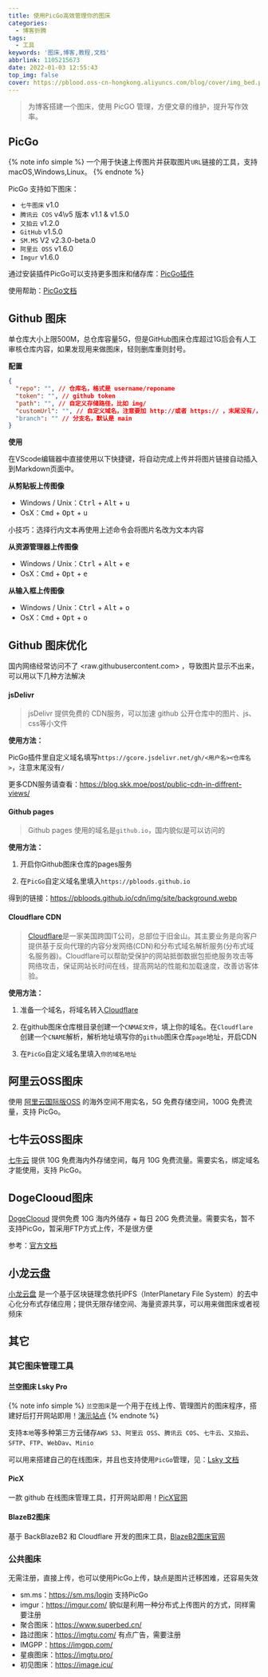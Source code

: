 ```yaml
---
title: 使用PicGo高效管理你的图床
categories:
  - 博客折腾
tags:
  - 工具
keywords: '图床,博客,教程,文档'
abbrlink: 1105215673
date: 2022-01-03 12:55:43
top_img: false
cover: https://pblood.oss-cn-hongkong.aliyuncs.com/blog/cover/img_bed.png
---
```


>为博客搭建一个图床，使用 PicGO 管理，方便文章的维护，提升写作效率。

## PicGo

{% note info simple %}
一个用于快速上传图片并获取图片`URL`链接的工具，支持macOS,Windows,Linux。
{% endnote %}

PicGo 支持如下图床：

 - `七牛图床` v1.0
 - `腾讯云 COS` v4\v5 版本 v1.1 & v1.5.0
 - `又拍云` v1.2.0
 - `GitHub` v1.5.0
 - `SM.MS` V2 v2.3.0-beta.0
 - `阿里云 OSS` v1.6.0
 - `Imgur` v1.6.0

通过安装插件PicGo可以支持更多图床和储存库：[PicGo插件](https://github.com/PicGo/Awesome-PicGo/)

使用帮助：[PicGo文档](https://picgo.github.io/PicGo-Doc/zh/guide/config.html#%E5%9B%BE%E5%BA%8A%E5%8C%BA)

## Github 图床
单仓库大小上限500M，总仓库容量5G，但是GitHub图床仓库超过1G后会有人工审核仓库内容，如果发现用来做图床，轻则删库重则封号。

**配置**
```json
{
  "repo": "", // 仓库名，格式是 username/reponame
  "token": "", // github token
  "path": "", // 自定义存储路径，比如 img/
  "customUrl": "", // 自定义域名，注意要加 http://或者 https:// ，末尾没有/，用于CDN加速
  "branch": "" // 分支名，默认是 main
}
```

**使用**

在VScode编辑器中直接使用以下快捷键，将自动完成上传并将图片链接自动插入到Markdown页面中。

**从剪贴板上传图像**

- Windows / Unix：<kbd>Ctrl</kbd> + <kbd>Alt</kbd> + <kbd>u</kbd>
- OsX：<kbd>Cmd</kbd> + <kbd>Opt</kbd> + <kbd>u</kbd>

小技巧：选择行内文本再使用上述命令会将图片名改为文本内容

**从资源管理器上传图像**

- Windows / Unix：<kbd>Ctrl</kbd> + <kbd>Alt</kbd> + <kbd>e</kbd>
- OsX：<kbd>Cmd</kbd> + <kbd>Opt</kbd> + <kbd>e</kbd>

**从输入框上传图像**

- Windows / Unix：<kbd>Ctrl</kbd> + <kbd>Alt</kbd> + <kbd>o</kbd>
- OsX：<kbd>Cmd</kbd> + <kbd>Opt</kbd> + <kbd>o</kbd>

## Github 图床优化

国内网络经常访问不了 <raw.githubusercontent.com> ，导致图片显示不出来，可以用以下几种方法解决

#### jsDelivr

> jsDelivr 提供免费的 CDN服务，可以加速 github 公开仓库中的图片、js、css等小文件

**使用方法：**

PicGo插件里自定义域名填写`https://gcore.jsdelivr.net/gh/<用户名><仓库名>`，注意末尾没有`/`

更多CDN服务请查看：<https://blog.skk.moe/post/public-cdn-in-diffrent-views/>

#### Github pages

> Github pages 使用的域名是`github.io`，国内貌似是可以访问的

**使用方法：**

1. 开启你Github图床仓库的pages服务

2. 在`PicGo`自定义域名里填入`https://pbloods.github.io`

得到的链接：https://pbloods.github.io/cdn/img/site/background.webp

#### Cloudflare CDN

> [Cloudflare](https://www.cloudflare.com/zh-cn/)是一家美国跨国IT公司，总部位于旧金山。其主要业务是向客户提供基于反向代理的内容分发网络(CDN)和分布式域名解析服务(分布式域名服务器)。Cloudflare可以帮助受保护的网站抵御数据包拒绝服务攻击等网络攻击，保证网站长时间在线，提高网站的性能和加载速度，改善访客体验。

**使用方法：**

1. 准备一个域名，将域名转入[Cloudflare](https://www.cloudflare.com/zh-cn/)

2. 在github图床仓库根目录创建一个`CNMAE文件`，填上你的域名。在`Cloudflare`创建一个`CNAME`解析，解析地址填写你的`github`图床仓库`page`地址，开启CDN

3. 在`PicGo`自定义域名里填入`你的域名地址`

## 阿里云OSS图床

使用 [阿里云国际版OSS](https://account.alibabacloud.com/) 的海外空间不用实名，5G 免费存储空间，100G 免费流量，支持 PicGo。

## 七牛云OSS图床

[七牛云](https://www.qiniu.com/) 提供 10G 免费海内外存储空间，每月 10G 免费流量。需要实名，绑定域名才能使用，支持 PicGo。

## DogeClooud图床

[DogeClooud](https://www.dogecloud.com/) 提供免费 10G 海内外储存 + 每日 20G 免费流量。需要实名，暂不支持PicGo，暂采用FTP方式上传，不是很方便

参考：[官方文档](https://docs.dogecloud.com/oss/)

## 小龙云盘

[小龙云盘](https://www.stariverpan.com/) 是一个基于区块链理念依托IPFS（InterPlanetary File System）的去中心化分布式存储应用；提供无限存储空间、海量资源共享，可以用来做图床或者视频床

## 其它

### 其它图床管理工具

#### 兰空图床 Lsky Pro

{% note info simple %}
`兰空图床`是一个用于在线上传、管理图片的图床程序，搭建好后打开网站即用！[演示站点](https://pic.iqy.ink/)
{% endnote %}

支持`本地`等多种第三方云储存`AWS S3`、`阿里云 OSS`、`腾讯云 COS`、`七牛云`、`又拍云`、`SFTP`、`FTP`、`WebDav`、`Minio`

可以用来搭建自己的在线图床，并且也支持使用`PicGo`管理，见：[Lsky 文档](https://docs.lsky.pro/)

#### PicX

一款 github 在线图床管理工具，打开网站即用！[PicX官网](https://picx.xpoet.cn/)

#### BlazeB2图床

基于 BackBlazeB2 和 Cloudflare 开发的图床工具，[BlazeB2图床官网](https://blazeb2.js.org/)

### 公共图床

无需注册，直接上传，也可以使用PicGo上传，缺点是图片迁移困难，还容易失效

 - sm.ms：<https://sm.ms/login> 支持PicGo
 - imgur：<https://imgur.com/> 貌似是利用一种分布式上传图片的方式，同样需要注册
 - 聚合图床：<https://www.superbed.cn/>
 - 路过图床：<https://imgtu.com/> 有点广告，需要注册
 - IMGPP：<https://imgpp.com/>
 - 星痕图床：<https://imgtu.pro/>
 - 初见图床：<https://image.icu/>
